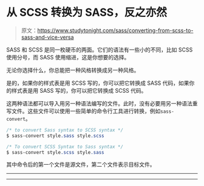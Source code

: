 # 从 SCSS 转换为 SASS，反之亦然

> 原文：<https://www.studytonight.com/sass/converting-from-scss-to-sass-and-vice-versa>

SASS 和 SCSS 是同一枚硬币的两面。它们的语法有一些小的不同，比如 SCSS 使用分号，而 SASS 使用缩进，这是你想要的选择。

无论你选择什么，你总能把一种风格转换成另一种风格。

是的，如果你的样式表是用 SCSS 写的，你可以把它转换成 SASS 代码，如果你的样式表是用 SASS 写的，你可以把它转换成 SCSS 代码。

这两种语法都可以导入用另一种语法编写的文件。此时，没有必要用另一种语法重写文件。这些文件可以使用一些简单的命令行工具进行转换，例如`sass-convert`。

```sass
/* to convert Sass syntax to SCSS syntax */
$ sass-convert style.sass style.scss

/* To convert SCSS Syntax to Sass syntax */
$ sass-convert style.scss style.sass 
```

其中命令后的第一个文件是源文件，第二个文件表示目标文件。

* * *

* * *
